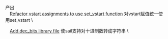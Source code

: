 产出 \
&emsp;[Refactor vstart assignments to use set_vstart function](https://github.com/riscv/sail-riscv/pull/688) 对vstart赋值统一使用set_vstart \ 

&emsp;[Add dec_bits library file](https://github.com/rems-project/sail/pull/845) 使sail支持对十进制数转成字符串 \ 
